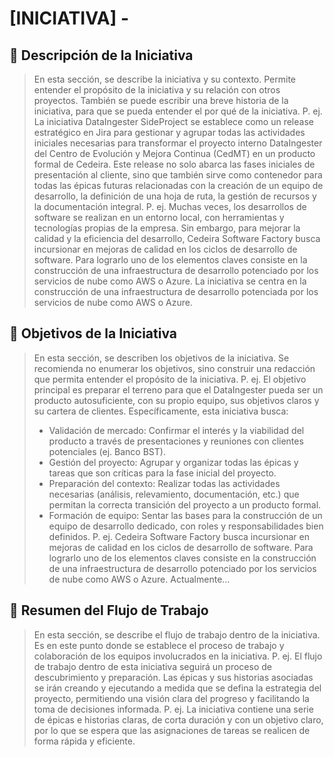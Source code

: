# [INICIATIVA] - <name>

## 🚀 Descripción de la Iniciativa

>En esta sección, se describe la iniciativa y su contexto. Permite entender el propósito de la iniciativa y su relación con otros proyectos. También se puede escribir una breve historia de la iniciativa, para que se pueda entender el por qué de la iniciativa.
> P. ej. La iniciativa DataIngester SideProject se establece como un release estratégico en Jira para gestionar y agrupar todas las actividades iniciales necesarias para transformar el proyecto interno DataIngester del Centro de Evolución y Mejora Continua (CedMT) en un producto formal de Cedeira. Este release no solo abarca las fases iniciales de presentación al cliente, sino que también sirve como contenedor para todas las épicas futuras relacionadas con la creación de un equipo de desarrollo, la definición de una hoja de ruta, la gestión de recursos y la documentación integral.
> P. ej. Muchas veces, los desarrollos de software se realizan en un entorno local, con herramientas y tecnologías propias de la empresa. Sin embargo, para mejorar la calidad y la eficiencia del desarrollo, Cedeira Software Factory busca incursionar en mejoras de calidad en los ciclos de desarrollo de software. Para lograrlo uno de los elementos claves consiste en la construcción de una infraestructura de desarrollo potenciado por los servicios de nube como AWS o Azure. La iniciativa se centra en la construcción de una infraestructura de desarrollo potenciada por los servicios de nube como AWS o Azure.

## 🎯 Objetivos de la Iniciativa

>En esta sección, se describen los objetivos de la iniciativa. Se recomienda no enumerar los objetivos, sino construir una redacción que permita entender el propósito de la iniciativa.
> P. ej. El objetivo principal es preparar el terreno para que el DataIngester pueda ser un producto autosuficiente, con su propio equipo, sus objetivos claros y su cartera de clientes. Específicamente, esta iniciativa busca:
> - Validación de mercado: Confirmar el interés y la viabilidad del producto a través de presentaciones y reuniones con clientes potenciales (ej. Banco BST).
> - Gestión del proyecto: Agrupar y organizar todas las épicas y tareas que son críticas para la fase inicial del proyecto.
> - Preparación del contexto: Realizar todas las actividades necesarias (análisis, relevamiento, documentación, etc.) que permitan la correcta transición del proyecto a un producto formal.
> - Formación de equipo: Sentar las bases para la construcción de un equipo de desarrollo dedicado, con roles y responsabilidades bien definidos.
> P. ej. Cedeira Software Factory busca incursionar en mejoras de calidad en los ciclos de desarrollo de software. Para lograrlo uno de los elementos claves consiste en la construcción de una infraestructura de desarrollo potenciado por los servicios de nube como AWS o Azure. Actualmente...

## 📝 Resumen del Flujo de Trabajo

>En esta sección, se describe el flujo de trabajo dentro de la iniciativa. Es en este punto donde se establece el proceso de trabajo y colaboración de los equipos involucrados en la iniciativa.
> P. ej. El flujo de trabajo dentro de esta iniciativa seguirá un proceso de descubrimiento y preparación. Las épicas y sus historias asociadas se irán creando y ejecutando a medida que se defina la estrategia del proyecto, permitiendo una visión clara del progreso y facilitando la toma de decisiones informada.
> P. ej. La iniciativa contiene una serie de épicas e historias claras, de corta duración y con un objetivo claro, por lo que se espera que las asignaciones de tareas se realicen de forma rápida y eficiente.
